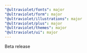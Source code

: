 ```yaml
---
"@ultraviolet/fonts": major
"@ultraviolet/form": major
"@ultraviolet/illustrations": major
"@ultraviolet/plus": major
"@ultraviolet/themes": major
"@ultraviolet/ui": major
---
```


Beta release
